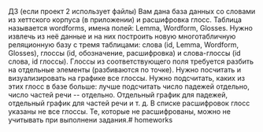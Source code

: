 ДЗ (если проект 2 использует файлы)
Вам дана база данных со словами из хеттского корпуса (в приложении) и расшифровка глосс.
Таблица называется wordforms, имена полей: Lemma, Wordform, Glosses.
Нужно извлечь из неё данные и на них построить новую многотабличную реляционную базу с тремя таблицами: слова (id, Lemma, Wordform, Glosses), глоссы (id, обозначение, расшифровка) и слова-глоссы (id слова, id глоссы). Глоссы из соответствующего поля требуется разбить на отдельные элементы (разбиваются по точке).
Нужно посчитать и визуализировать на графике все глоссы. Нужно подсчитать, каких из этих глосс в базе больше: лучше подсчитать число падежей отдельно, число частей речи -- отдельно. Отдельный график для падежей, отдельный график для частей речи и т. д.
В списке расшифровок глосс указаны не все глоссы. Те, которые не расшифрованы, можно не учитывать при выполнени задания.# homeworks
